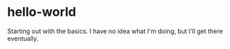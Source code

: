 # hello-world
Starting out with the basics.
I have no idea what I'm doing, but I'll get there eventually.
